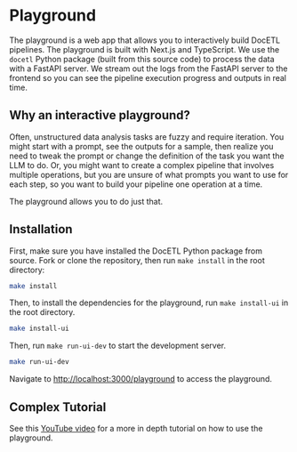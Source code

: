 # Playground

The playground is a web app that allows you to interactively build DocETL pipelines. The playground is built with Next.js and TypeScript. We use the `docetl` Python package (built from this source code) to process the data with a FastAPI server. We stream out the logs from the FastAPI server to the frontend so you can see the pipeline execution progress and outputs in real time.

## Why an interactive playground?

Often, unstructured data analysis tasks are fuzzy and require iteration. You might start with a prompt, see the outputs for a sample, then realize you need to tweak the prompt or change the definition of the task you want the LLM to do. Or, you might want to create a complex pipeline that involves multiple operations, but you are unsure of what prompts you want to use for each step, so you want to build your pipeline one operation at a time.

The playground allows you to do just that.

## Installation

First, make sure you have installed the DocETL Python package from source. Fork or clone the repository, then run `make install` in the root directory:

```bash
make install
```

Then, to install the dependencies for the playground, run `make install-ui` in the root directory.

```bash
make install-ui
```

Then, run `make run-ui-dev` to start the development server.

```bash
make run-ui-dev
```

Navigate to [http://localhost:3000/playground](http://localhost:3000/playground) to access the playground. 

## Complex Tutorial

See this [YouTube video](https://www.youtube.com/watch?v=IlgueVqtHGo) for a more in depth tutorial on how to use the playground.